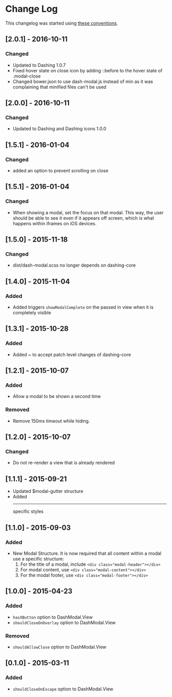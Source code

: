 # Change Log

This changelog was started using [these conventions](http://keepachangelog.com/).
## [2.0.1] - 2016-10-11

### Changed

  * Updated to Dashing 1.0.7
  * Fixed hover state on close icon by adding ::before to the hover state of .modal-close
  * Changed bower.json to use dash-modal.js instead of min as it was complaining that minified files can't be used

## [2.0.0] - 2016-10-11

### Changed

  * Updated to Dashing and Dashing icons 1.0.0

## [1.5.1] - 2016-01-04

### Changed

  * added an option to prevent scrolling on close

## [1.5.1] - 2016-01-04

### Changed

 * When showing a modal, set the focus on that modal.
   This way, the user should be able to see it even if it appears off screen,
   which is what happens within iframes on iOS devices.

## [1.5.0] - 2015-11-18

### Changed

 * dist/dash-modal.scss no longer depends on dashing-core

## [1.4.0] - 2015-11-04

### Added

 * Added triggers `showModalComplete` on the passed in view when it is completely visible

## [1.3.1] - 2015-10-28

### Added

 * Added ~ to accept patch level changes of dashing-core

## [1.2.1] - 2015-10-07

### Added

 * Allow a modal to be shown a second time

### Removed

 * Remove 150ms timeout while hiding.

## [1.2.0] - 2015-10-07

### Changed

 * Do not re-render a view that is already rendered

## [1.1.1] - 2015-09-21

  * Updated $modal-gutter structure
  * Added <hr> specific styles

## [1.1.0] - 2015-09-03

### Added

  * New Modal Structure. It is now required that all content within a modal use a specific structure:
    1. For the title of a modal, include `<div class="modal-header"></div>`
    2. For modal content, use `<div class="modal-content"></div>`
    2. For the modal footer, use `<div class="modal-footer"></div>`

## [1.0.0] - 2015-04-23

### Added

  * `hasXButton` option to DashModal.View
  * `shouldCloseOnOverlay` option to DashModal.View

### Removed

  * `shouldAllowClose` option to DashModal.View

## [0.1.0] - 2015-03-11

### Added

 * `shouldCloseOnEscape` option to DashModal.View
